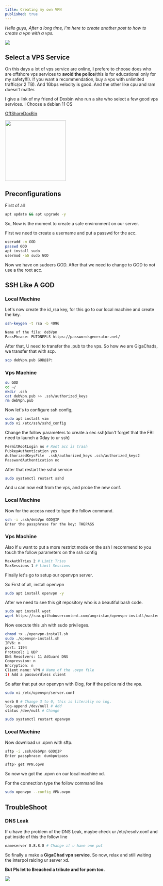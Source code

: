 ```yaml
---
title: Creating my own VPN
published: true
---
```


*Hello guys, After a long time, I'm here to create another post to how to create a vpn with a vps.*

<img src="https://i.imgur.com/qeeZ3LA.png">

## Select a VPS Service
On this days a lot of vps service are online, I prefere to choose does who are offshore vps services to **avoid the police**(this is for educational only for my safety!!!). If you want a recommendation, buy a vps with unlimited traffic(or 2 TB). And 1Gbps velocity is good. And the other like cpu and ram doesn't matter.


I give a link of my friend of Doxbin who run a site who select a few good vps services. I Choose a debian 11 OS

[OffShoreDoxBin](https://offshore.cat)

<img src="https://i.scdn.co/image/ab67616d0000b273855142ad12485b5db91d3224" width="200" height="200">

## Preconfigurations
First of all

``` sh
apt update && apt upgrade -y
```

So, Now is the moment to create a safe environment on our server.

First we need to create a username and put a passwd for the acc.

``` sh
useradd -m GOD
passwd GOD
apt install sudo 
usermod -aG sudo GOD
```

Now we have on sudoers GOD. After that we need to change to GOD to not use a the root acc.

## SSH Like A GOD

### Local Machine
Let's now create the id_rsa key, for this go to our local machine and create the key.

``` sh 
ssh-keygen -t rsa -b 4096

Name of the file: debVpn
PassPhrase: PUTONEPLS https://passwordsgenerator.net/
```

After that, U need to transfer the .pub to the vps. So how we are GigaChads, we transfer that with scp.

``` sh
scp debVpn.pub GOD@IP:
```

### Vps Machine
``` sh
su GOD
cd ~/
mkdir .ssh
cat debVpn.pub >> .ssh/authorized_keys
rm debVpn.pub
```

Now let's to configure ssh config,

``` sh
sudo apt install vim
sudo vi /etc/ssh/sshd_config
```

Change the follow parameters to create a sec ssh(don't forget that the FBI need to launch a 0day to ur ssh)

``` sh
PermitRootLogin no # Root acc is trash
PubkeyAuthentication yes
AuthorizedKeysFile  .ssh/authorized_keys .ssh/authorized_keys2
PasswordAuthentication no
```

After that restart the sshd service

``` sh
sudo systemctl restart sshd
```

And u can now exit from the vps, and probe the new conf.

### Local Machine

Now for the access need to type the follow command.

``` sh
ssh -i .ssh/debVpn GOD@IP
Enter the passphrase for the key: THEPASS
```

### Vps Machine

Also If u want to put a more restrict mode on the ssh I recommend to you touch the follow parameters on the ssh config

``` sh
MaxAuthTries 2 # Limit Tries    
MaxSessions 1 # Limit Sessions
```

Finally let's go to setup our openvpn server.

So First of all, install openvpn

``` sh
sudo apt install openvpn -y
```

After we need to see this git repository who is a beautiful bash code.

``` sh
sudo apt install wget
wget https://raw.githubusercontent.com/angristan/openvpn-install/master/openvpn-install.sh
```

Now execute this .sh with sudo privileges.

``` sh
chmod +x ./openvpn-install.sh
sudo ./openvpn-install.sh
IPV6: n
port: 1194
Protocol: 1 UDP
DNS Resolvers: 11 AdGuard DNS
Compression: n
Encryption: n
Client name: VPN # Name of the .ovpn file
1) Add a passwordless client
```

So after that put our openvpn with 0log, for if the police raid the vps.

``` sh
sudo vi /etc/openvpn/server.conf

verb 0 # Change 3 to 0, this is literally no log.
log-append /dev/null # Add
status /dev/null # Change

sudo systemctl restart openvpn
```

### Local Machine

Now download ur .opvn with sftp.

``` sh
sftp -i .ssh/debVpn GOD@IP
Enter passphrase: dumbputpass

sftp> get VPN.opvn
```

So now we got the .opvn on our local machine xd.

For the connection type the follow command line

``` sh
sudo openvpn --config VPN.ovpn 
```

## TroubleShoot

### DNS Leak

If u have the problem of the DNS Leak, maybe check ur /etc/resolv.conf and put inside of this the follow line

``` sh
nameserver 8.8.8.8 # Change if u have one put
```

So finally u make a **GigaChad vpn service**. So now, relax and still waiting the interpol raiding ur server xd.

**But Pls let to Breached a tribute and for pom too.**

<img src="https://i.imgur.com/QmfKNw6.jpg">
